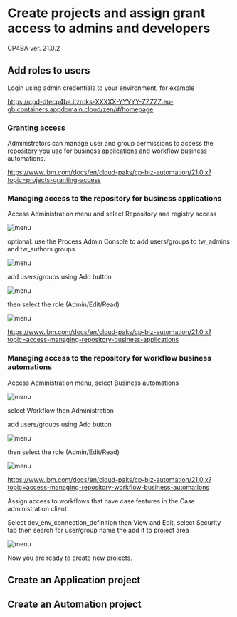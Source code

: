 # Create projects and assign grant access to admins and developers

CP4BA ver. 21.0.2

## Add roles to users

Login using admin credentials to your environment, for example

https://cpd-dtecp4ba.itzroks-XXXXX-YYYYY-ZZZZZ.eu-gb.containers.appdomain.cloud/zen/#/homepage


### Granting access

Administrators can manage user and group permissions to access the repository you use for business applications and workflow business automations.

https://www.ibm.com/docs/en/cloud-paks/cp-biz-automation/21.0.x?topic=projects-granting-access

### Managing access to the repository for business applications

Access Administration menu and select Repository and registry access

![menu](images/Fig1.gif)


optional: use the Process Admin Console to add users/groups to tw_admins and tw_authors groups

![menu](images/Fig3.gif)


add users/groups using Add button

![menu](images/Fig4.gif)

then select the role (Admin/Edit/Read)

![menu](images/Fig2.gif)

https://www.ibm.com/docs/en/cloud-paks/cp-biz-automation/21.0.x?topic=access-managing-repository-business-applications

### Managing access to the repository for workflow business automations

Access Administration menu, select Business automations 

![menu](images/Fig5.gif)

select Workflow then Administration

add users/groups using Add button

![menu](images/Fig4.gif)

then select the role (Admin/Edit/Read)

![menu](images/Fig6.gif)

https://www.ibm.com/docs/en/cloud-paks/cp-biz-automation/21.0.x?topic=access-managing-repository-workflow-business-automations

Assign access to workflows that have case features in the Case administration client

Select dev_env_connection_definition then View and Edit, select Security tab then search for user/group name the add it to project area

![menu](images/Fig8.gif)

Now you are ready to create new projects.

## Create an Application project



## Create an Automation project

